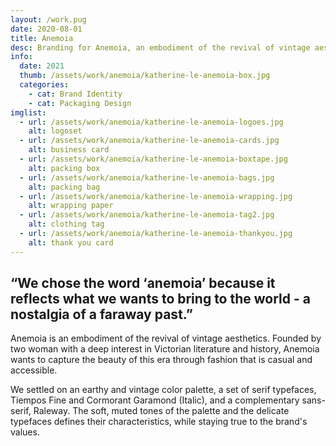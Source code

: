 ```yaml
---
layout: /work.pug
date: 2020-08-01
title: Anemoia
desc: Branding for Anemoia, an embodiment of the revival of vintage aesthetics.
info:
  date: 2021
  thumb: /assets/work/anemoia/katherine-le-anemoia-box.jpg
  categories:
    - cat: Brand Identity
    - cat: Packaging Design
imglist:
  - url: /assets/work/anemoia/katherine-le-anemoia-logoes.jpg
    alt: logoset
  - url: /assets/work/anemoia/katherine-le-anemoia-cards.jpg
    alt: business card
  - url: /assets/work/anemoia/katherine-le-anemoia-boxtape.jpg
    alt: packing box
  - url: /assets/work/anemoia/katherine-le-anemoia-bags.jpg
    alt: packing bag
  - url: /assets/work/anemoia/katherine-le-anemoia-wrapping.jpg
    alt: wrapping paper
  - url: /assets/work/anemoia/katherine-le-anemoia-tag2.jpg
    alt: clothing tag
  - url: /assets/work/anemoia/katherine-le-anemoia-thankyou.jpg
    alt: thank you card
---
```

## “We chose the word ‘anemoia’ because it reflects what we wants to bring to the world - a nostalgia of a faraway past.”

Anemoia is an embodiment of the revival of vintage aesthetics. Founded by two woman with a deep interest in Victorian literature and history, Anemoia wants to capture the beauty of this era through fashion that is casual and accessible.

We settled on an earthy and vintage color palette, a set of serif typefaces, Tiempos Fine and Cormorant Garamond (Italic), and a complementary sans-serif, Raleway. The soft, muted tones of the palette and the delicate typefaces defines their characteristics, while staying true to the brand's values.